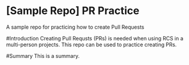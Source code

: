 # [Sample Repo] PR Practice
A sample repo for practicing how to create Pull Requests

#Introduction
Creating Pull Requsts (PRs) is needed when using RCS in a multi-person projects. This repo can be used to practice creating PRs.

#Summary
This is a summary.
